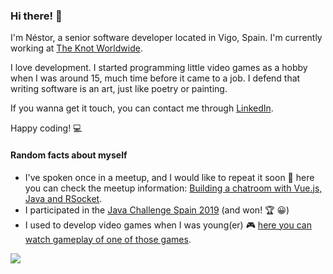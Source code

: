 ### Hi there! 👋

I'm Néstor, a senior software developer located in Vigo, Spain. I'm currently working at [The Knot Worldwide](https://www.theknotww.com/).

I love development. I started programming little video games as a hobby when I was around 15, much time before it came to a job. I defend that writing software is an art, just like poetry or painting.

If you wanna get it touch, you can contact me through [LinkedIn](https://www.linkedin.com/in/nestorpglez/).

Happy coding! 💻

#### Random facts about myself

* I've spoken once in a meetup, and I would like to repeat it soon 🙂 here you can check the meetup information: [Building a chatroom with Vue.js, Java and RSocket](https://www.meetup.com/es/VigoJUG/events/267185946/).
* I participated in the [Java Challenge Spain 2019]([https://www.muycomputerpro.com/zona-ticjob/between-java-challenge-de-espana/](https://atlanticacomunicacion.com/el-vigues-nestor-perez-ganador-del-primer-java-challenge-en-espana/)) (and won! 🏆 😀)
* I used to develop video games when I was young(er) 🎮 [here you can watch gameplay of one of those games](https://www.youtube.com/watch?v=7SxHH6kbzGI).

<a target="_blank" href="https://github.com/nestorrente">
  <img align="center" src="https://github-readme-stats.vercel.app/api?username=nestorrente&show_icons=true&theme=vision-friendly-dark&count_private=true" />
</a>

<!--
**nestorrente/nestorrente** is a ✨ _special_ ✨ repository because its `README.md` (this file) appears on your GitHub profile.

Here are some ideas to get you started:

- 🔭 I’m currently working on ...
- 🌱 I’m currently learning ...
- 👯 I’m looking to collaborate on ...
- 🤔 I’m looking for help with ...
- 💬 Ask me about ...
- 📫 How to reach me: ...
- 😄 Pronouns: ...
- ⚡ Fun fact: ...
-->
